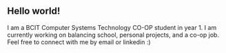 ## Hello world!
I am a BCIT Computer Systems Technology CO-OP student in year 1. I am currently working on balancing school, personal projects, and a co-op job. Feel free to connect with me by email or linkedin :)

<!--
**pkwlo/pkwlo** is a ✨ _special_ ✨ repository because its `README.md` (this file) appears on your GitHub profile.

Here are some ideas to get you started:

- 🔭 I’m currently working on ...
- 🌱 I’m currently learning ...
- 👯 I’m looking to collaborate on ...
- 🤔 I’m looking for help with ...
- 💬 Ask me about ...
- 📫 How to reach me: ...
- 😄 Pronouns: ...
- ⚡ Fun fact: ...
-->
